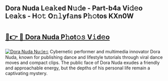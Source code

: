 ## Dora Nuda L𝚎a𝚔ed N𝚞𝚍e - Part-b4a Vi𝚍𝚎o L𝚎a𝚔s - H𝚘𝚝 O𝚗𝚕yf𝚊ns P𝚑𝚘tos KXn0W

# <h2><a href="http://kf9cm3.oniu.top/?m=Dora+Nuda">🔗👉 🔴 Dora Nuda P𝚑ot𝚘𝚜 V𝚒d𝚎o</a></h2>

[![Dora Nuda Nu𝚍e𝚜](https://i.imgur.com/0qMVB7G.gif)](http://kf9cm3.oniu.top/?m=Dora+Nuda)
Cybernetic performer and multimedia innovator Dora Nuda, known for publishing dance and lifestyle tutorials through viral dance moves and compact clips. The public face of Dora Nuda exudes a friendly and approachable energy, but the depths of his personal life remain a captivating mystery.  
